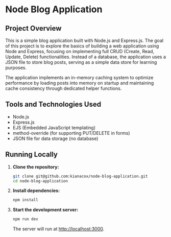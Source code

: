 # Node Blog Application

## Project Overview

This is a simple blog application built with Node.js and Express.js. The goal of this project is to explore the basics of building a web application using Node and Express, focusing on implementing full CRUD (Create, Read, Update, Delete) functionalities. Instead of a database, the application uses a JSON file to store blog posts, serving as a simple data store for learning purposes.

The application implements an in-memory caching system to optimize performance by loading posts into memory on startup and maintaining cache consistency through dedicated helper functions.

## Tools and Technologies Used

- Node.js
- Express.js
- EJS (Embedded JavaScript templating)
- method-override (for supporting PUT/DELETE in forms)
- JSON file for data storage (no database)

## Running Locally

1. **Clone the repository:**
   ```bash
   git clone git@github.com:kianacox/node-blog-application.git
   cd node-blog-application
   ```
2. **Install dependencies:**
   ```bash
   npm install
   ```
3. **Start the development server:**
   ```bash
   npm run dev
   ```
   The server will run at [http://localhost:3000](http://localhost:3000).
